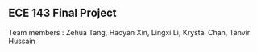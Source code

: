 ## ECE 143 Final Project

Team members : Zehua Tang, Haoyan Xin, Lingxi Li,  Krystal Chan, Tanvir Hussain

